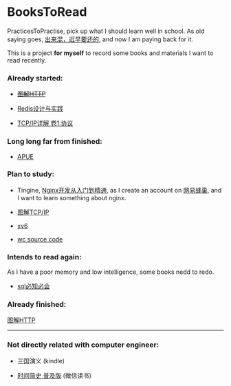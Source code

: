 # BooksToRead

PracticesToPractise, pick up what I should learn well in school. As old saying goes, [出来混，迟早要还的](http://img31.mtime.cn/CMS/Gallery/2012/11/04/135111.99760996_900.jpg), and now I am paying back for it.

This is a project **for myself** to record some books and materials I want to read recently.

### Already started:

* ~~[图解HTTP](http://book.douban.com/subject/25863515/)~~

* [Redis设计与实践](http://book.douban.com/subject/25900156/)

* [TCP/IP详解 卷1:协议](http://book.douban.com/subject/1088054/)


### Long long far from finished:
* [APUE](http://book.douban.com/subject/1788421/)


### Plan to study:
* Tingine, [Nginx开发从入门到精通](http://tengine.taobao.org/book/index.html), as I create an account on [网易蜂巢](https://c.163.com), and I want to learn something about nginx.

* [图解TCP/IP](http://book.douban.com/subject/24737674/)

* [xv6](https://pdos.csail.mit.edu/6.828/2011/xv6.html)

* [wc source code](https://www.gnu.org/software/cflow/manual/html_node/Source-of-wc-command.html)

### Intends to read again:
As I have a poor memory and low intelligence, some books nedd to redo.

* [sql必知必会](http://book.douban.com/subject/2124377/)

### Already finished:

[图解HTTP](http://book.douban.com/subject/25863515/)

---

### Not directly related with computer engineer:
* 三国演义 (kindle)

* [时间简史 普及版](http://book.douban.com/subject/1474050/) (微信读书)
